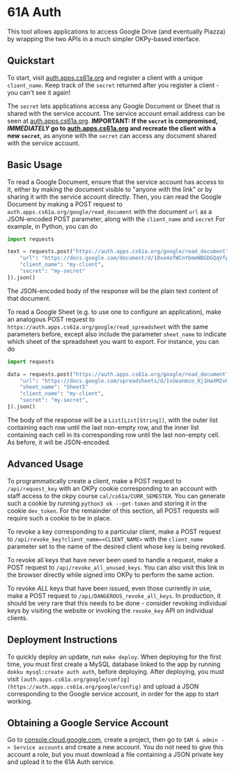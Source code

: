 # 61A Auth

This tool allows applications to access Google Drive (and eventually Piazza) by wrapping the two APIs in a much simpler OKPy-based interface. 

## Quickstart

To start, visit [auth.apps.cs61a.org](https://auth.apps.cs61a.org) and register a client with a unique `client_name`. Keep track of the `secret` returned after you register a client - you can't see it again!

The `secret` lets applications access any Google Document or Sheet that is shared with the service account. The service account email address can be seen at  [auth.apps.cs61a.org](https://auth.apps.cs61a.org). **IMPORTANT: If the `secret` is compromised, _IMMEDIATELY_ go to [auth.apps.cs61a.org](https://auth.apps.cs61a.org) and recreate the client with a new `secret`**, as anyone with the `secret` can access any document shared with the service account.

## Basic Usage

To read a Google Document, ensure that the service account has access to it, either by making the document visible to "anyone with the link" or by sharing it with the service account directly. Then, you can read the Google Document by making a POST request to `auth.apps.cs61a.org/google/read_document` with the document `url` as a JSON-encoded POST parameter, along with the `client_name` and `secret` For example, in Python, you can do
```python
import requests

text = requests.post("https://auth.apps.cs61a.org/google/read_document", json={
    "url": "https://docs.google.com/document/d/10xo4ofWCnYbmmNBGDGQqVfpOZVo/edit",
    "client_name": "my-client",
    "secret": "my-secret"
}).json()
```
The JSON-encoded body of the response will be the plain text content of that document.

To read a Google Sheet (e.g. to use one to configure an application), make an analogous POST request to `https://auth.apps.cs61a.org/google/read_spreadsheet` with the same parameters before, except also include the parameter `sheet_name` to indicate which sheet of the spreadsheet you want to export. For instance, you can do
```python
import requests

data = requests.post("https://auth.apps.cs61a.org/google/read_document", json={
    "url": "https://docs.google.com/spreadsheets/d/1sUeanmzo_Kj1HaXM2v0/edit",
    "sheet_name": "Sheet5"
    "client_name": "my-client",
    "secret": "my-secret",
}).json()
```
The body of the response will be a `List[List[String]]`, with the outer list containing each row until the last non-empty row, and the inner list containing each cell in its corresponding row until the last non-empty cell. As before, it will be JSON-encoded.

## Advanced Usage
To programmatically create a client, make a POST request to `/api/request_key` with an OKPy cookie corresponding to an account with staff access to the okpy course `cal/cs61a/CURR_SEMESTER`. You can generate such a cookie by running `python3 ok --get-token` and storing it in the cookie `dev_token`. For the remainder of this section, all POST requests will require such a cookie to be in place.

To revoke a key corresponding to a particular client, make a POST request to `/api/revoke_key?client_name=<CLIENT_NAME>` with the `client_name` parameter set to the name of the desired client whose key is being revoked.

To revoke all keys that have never been used to handle a request, make a POST request to `/api/revoke_all_unused_keys`. You can also visit this link in the browser directly while signed into OKPy to perform the same action.

To revoke *ALL* keys that have been issued, even those currently in use, make a POST request to `/api/DANGEROUS_revoke_all_keys`. In production, it should be very rare that this needs to be done - consider revoking individual keys by visiting the website or invoking the `revoke_key` API on individual clients.

## Deployment Instructions
To quickly deploy an update, run `make deploy`. When deploying for the first time, you must first create a MySQL database linked to the app by running `dokku mysql:create auth auth`, before deploying. After deploying, you must visit `[auth.apps.cs61a.org/google/config](https://auth.apps.cs61a.org/google/config)` and upload a JSON corresponding to the Google service account, in order for the app to start working.

## Obtaining a Google Service Account
Go to [console.cloud.google.com](https://console.cloud.google.com), create a project, then go to `IAM & admin -> Service accounts` and create a new account. You do not need to give this account a role, but you must download a file containing a JSON private key and upload it to the 61A Auth service.
